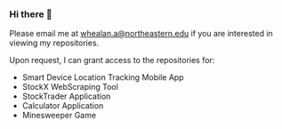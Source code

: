 ### Hi there 👋

Please email me at whealan.a@northeastern.edu if you are interested in viewing my repositories.

Upon request, I can grant access to the repositories for: 
- Smart Device Location Tracking Mobile App
- StockX WebScraping Tool
- StockTrader Application
- Calculator Application
- Minesweeper Game
